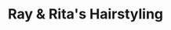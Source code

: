 ---
title: "Ray & Rita's Hairstyling"
url: /pompton-lakes/ray-und-ritas-hairstyling/
shop: Friseur
---